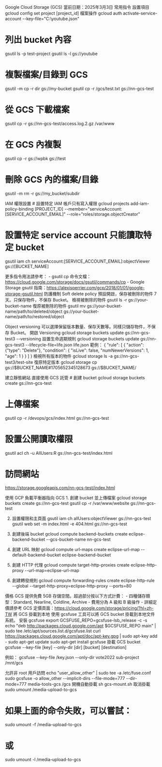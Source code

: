 Google Cloud Storage (GCS)
當前日期：2025年3月3日
常用指令
設置項目
    gcloud config set project [project_id]
檔案操作
    gcloud auth activate-service-account --key-file="C:\youtube.json"

# 列出 bucket 內容
gsutil ls -p test-project 
gsutil ls -l gs://youtube

# 複製檔案/目錄到 GCS
gsutil -m cp -r dir gs://my-bucket
gsutil cp -r /gcs/test.txt gs://nn-gcs-test

# 從 GCS 下載檔案
gsutil cp -r gs://nn-gcs-test/access.log.2.gz /var/www

# 在 GCS 內複製
gsutil cp -r gs://wpbk gs://test

# 刪除 GCS 內的檔案/目錄
gsutil -m rm -r gs://my_bucket/subdir

IAM 權限設置
    # 設置特定 IAM 帳戶只有寫入權限
    gcloud projects add-iam-policy-binding [PROJECT_ID] --member="serviceAccount:[SERVICE_ACCOUNT_EMAIL]" --role="roles/storage.objectCreator"

# 設置特定 service account 只能讀取特定 bucket
gsutil iam ch serviceAccount:[SERVICE_ACCOUNT_EMAIL]:objectViewer gs://[BUCKET_NAME]

更多指令用法請參考：
    - gsutil cp 命令文檔：https://cloud.google.com/storage/docs/gsutil/commands/cp
    - Google Storage gsutil 指南：https://alexisperrier.com/gcp/2018/01/01/google-storage-gsutil.html
防護機制
Soft delete policy
 預設開啟，保存被刪除的物件 7 天。只保存物件，不保存 Bucket。
檢視被刪除的物件
 gsutil ls -r gs://your-bucket-name
復原被刪除的物件
 gsutil mv gs://your-bucket-name/path/to/deleted/object gs://your-bucket-name/path/to/restored/object

Object versioning
 可以選擇保留版本數量、保存天數等。同樣只儲存物件，不保存 Bucket。
開啟 Versioning
 gcloud storage buckets update gs://nn-gcs-test3 --versioning
設置生命週期規則
 gcloud storage buckets update gs://nn-gcs-test3 --lifecycle-file=life.json
 life.json 範例：
 {
   "rule": [
     {
       "action": {"type": "Delete"},
       "condition": {
         "isLive": false,
         "numNewerVersions": 1,
         "age": 1
       }
     }
   ]
 }
檢視所有版本的物件
 gcloud storage ls -a gs://nn-gcs-test3/test-site
復原特定版本
 gcloud storage cp gs://$BUCKET_NAME#1705652345128673 gs://$BUCKET_NAME/

建立靜態網站
直接使用 GCS 託管
    # 創建 bucket
    gcloud storage buckets create gs://nn-gcs-test

# 上傳檔案
gsutil cp -r /devops/gcs/index.html gs://nn-gcs-test

# 設置公開讀取權限
gsutil acl ch -u AllUsers:R gs://nn-gcs-test/index.html

# 訪問網站
https://storage.googleapis.com/nn-gcs-test/index.html

使用 GCP 負載平衡器指向 GCS
    1. 創建 bucket 並上傳檔案
        gcloud storage buckets create gs://nn-gcs-test
        gsutil cp -r /var/www/website gs://nn-gcs-test

2. 設置權限和主頁面
    gsutil iam ch allUsers:objectViewer gs://nn-gcs-test
    gsutil web set -m index.html -e 404.html gs://nn-gcs-test

3. 創建後端 bucket
    gcloud compute backend-buckets create eclipse-backend-bucket --gcs-bucket-name nn-gcs-test

4. 創建 URL 映射
    gcloud compute url-maps create eclipse-url-map --default-backend-bucket eclipse-backend-bucket

5. 創建 HTTP 代理
    gcloud compute target-http-proxies create eclipse-http-proxy --url-map=eclipse-url-map

6. 創建轉發規則
    gcloud compute forwarding-rules create eclipse-http-rule --global --target-http-proxy=eclipse-http-proxy --ports=80

價格
    GCS 提供免費 5GB 存儲空間。超過部分按以下方式計費：
    - 四種儲存類型：Standard, Nearline, Coldline, Archive
    - 費用分為 A 級和 B 級操作
    - 詳細定價請參考 GCS 定價頁面：https://cloud.google.com/storage/pricing/?hl=zh-TW
將 GCS 掛載到本地
    使用 gcsfuse 工具可以將 GCS bucket 掛載到本地文件系統。
安裝 gcsfuse
    export GCSFUSE_REPO=gcsfuse-lsb_release -c -s
    echo "deb http://packages.cloud.google.com/apt $GCSFUSE_REPO main" | sudo tee /etc/apt/sources.list.d/gcsfuse.list
    curl https://packages.cloud.google.com/apt/doc/apt-key.gpg | sudo apt-key add -
    sudo apt-get update
    sudo apt-get install gcsfuse
掛載 GCS bucket
    gcsfuse --key-file [key] --only-dir [dir] [bucket] [destination]

例如：
gcsfuse --key-file /key.json --only-dir vote2022 sub-project /mnt/gcs

允許非 root 用戶訪問
    echo "user_allow_other" | sudo tee -a /etc/fuse.conf
    sudo gcsfuse -o allow_other --implicit-dirs --file-mode=777 --dir-mode=777 media-tools-gcs /gcs
開機自動掛載
    sh gcs-mount.sh
取消掛載
    sudo umount /media-upload-to-gcs

# 如果上面的命令失敗，可以嘗試：
sudo umount -f /media-upload-to-gcs
# 或
sudo umount -l /media-upload-to-gcs

